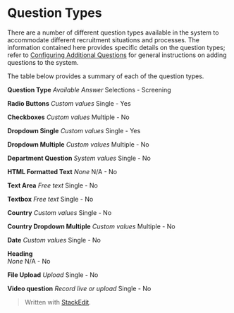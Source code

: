 # Question Types

There are a number of different question types available in the system to accommodate different recruitment situations and processes. The information contained here provides specific details on the question types; refer to  [Configuring Additional Questions](additional_questions.htm)  for general instructions on adding questions to the system.

The table below provides a summary of each of the question types.

**Question Type**
*Available Answer*
Selections - Screening

**Radio Buttons**
*Custom values*
Single - Yes

**Checkboxes**
*Custom values*
Multiple - No

**Dropdown Single**
*Custom values*
Single - Yes

**Dropdown Multiple**
*Custom values*
Multiple - No

**Department Question**
*System values*
Single - No

**HTML Formatted Text**
*None*
N/A - No

**Text Area**
*Free text*
Single - No

**Textbox**
*Free text*
Single - No

**Country**
*Custom values*
Single - No

**Country Dropdown Multiple**
*Custom values*
Multiple - No

**Date**
*Custom values*
Single - No

**Heading**     
*None*
N/A - No

**File Upload**
*Upload*
Single - No

**Video question**
*Record live or upload*
Single - No



> Written with [StackEdit](https://stackedit.io/).
<!--stackedit_data:
eyJoaXN0b3J5IjpbNDg4NDgxMDc5XX0=
-->